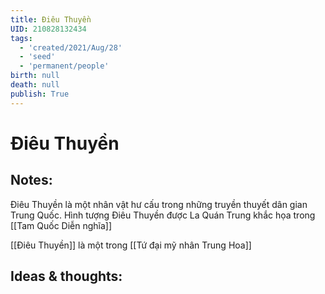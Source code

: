 ```yaml
---
title: Điêu Thuyền
UID: 210828132434
tags:
  - 'created/2021/Aug/28'
  - 'seed'
  - 'permanent/people'
birth: null
death: null
publish: True
---
```

# Điêu Thuyền

## Notes:
Điêu Thuyền là một nhân vật hư cấu trong những truyền thuyết dân gian Trung Quốc. Hình tượng Điêu Thuyền được La Quán Trung khắc họa trong [[Tam Quốc Diễn nghĩa]]

[[Điêu Thuyền]] là một trong [[Tứ đại mỹ nhân Trung Hoa]]

## Ideas & thoughts:
